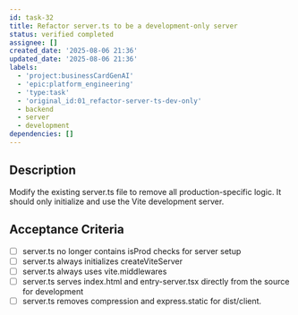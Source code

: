 ```yaml
---
id: task-32
title: Refactor server.ts to be a development-only server
status: verified completed
assignee: []
created_date: '2025-08-06 21:36'
updated_date: '2025-08-06 21:36'
labels:
  - 'project:businessCardGenAI'
  - 'epic:platform_engineering'
  - 'type:task'
  - 'original_id:01_refactor-server-ts-dev-only'
  - backend
  - server
  - development
dependencies: []
---
```


## Description

Modify the existing server.ts file to remove all production-specific logic. It should only initialize and use the Vite development server.

## Acceptance Criteria

- [ ] server.ts no longer contains isProd checks for server setup
- [ ] server.ts always initializes createViteServer
- [ ] server.ts always uses vite.middlewares
- [ ] server.ts serves index.html and entry-server.tsx directly from the source for development
- [ ] server.ts removes compression and express.static for dist/client.
